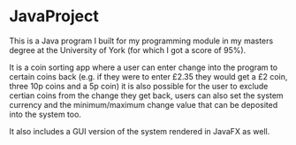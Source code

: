 # JavaProject
This is a Java program I built for my programming module in my masters degree at the University of York (for which I got a score of 95%).

It is a coin sorting app where a user can enter change into the program to certain coins back (e.g. if they were to enter £2.35 they would get a £2 coin, three 10p coins and a 5p coin) it is also possible for the user to exclude certian coins from the change they get back, users can also set the system currency and the minimum/maximum change value that can be deposited into the system too. 

It also includes a GUI version of the system rendered in JavaFX as well.
